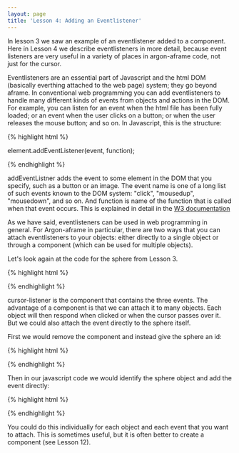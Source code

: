 ```yaml
---
layout: page
title: 'Lesson 4: Adding an Eventlistener'
---
```


In lesson 3 we saw an example of an eventlistener added to a component.  Here in Lesson 4 we describe eventlisteners in more detail, because event listeners are very useful in a variety of places in argon-aframe code, not just for the cursor. 

Eventlisteners are an essential part of Javascript and the html DOM (basically everthing attached to the web page) system; they go beyond aframe. In conventional web programming you can add eventlisteners to handle many different kinds of events from objects and actions in the DOM. For example, you can listen for an event when the html file has been fully loaded; or an event when the user clicks on a button; or when the user releases the mouse button; and so on. In Javascript, this is the structure:

{% highlight html %}

element.addEventListener(event, function);

{% endhighlight %}

addEventListner adds the event to some element in the DOM that you specify, such as a button or an image. The event name is one of a long list of such events known to the DOM system: "click", "mousedup", "mousedown", and so on. And function is name of the function that is called when that event occurs.  This is explained in detail in the [W3 documentation](http://www.w3schools.com/js/js_htmldom_eventlistener.asp)

As we have said, eventlisteners can be used in web programming in general. For Argon-aframe in particular, there are two ways that you can attach eventlisteners to your objects: either directly to a single object or through a component (which can be used for multiple objects). 

Let's look again at the code for the sphere from Lesson 3.

{% highlight html %}

<a-sphere position="0 1.25 -1" cursor-listener radius="1.25" color="#EF2D5E" ></a-sphere>

{% endhighlight %}

cursor-listener is the component that contains the three events. The advantage of a component is that we can attach it to many objects. Each object will then respond when clicked or when the cursor passes over it. But we could also attach the event directly to the sphere itself. 

First we would remove the component and instead give the sphere an id:

{% highlight html %}

<a-sphere id="mysphere" position="0 1.25 -1" radius="1.25" color="#EF2D5E" ></a-sphere>

{% endhighlight %}

Then in our javascript code we would identify the sphere object and add the event directly:


{% highlight html %}
<script>
var theSphere = document.querySelector("#mysphere"); 
theSphere.addEventListener("click",myReportingFunction); 
function myReportingFunction(){
	console.log("sphere was clicked on"); 
}
</script>
{% endhighlight %}

You could do this individually for each object and each event that you want to attach. This is sometimes useful, but it is often better to create a component (see Lesson 12). 



